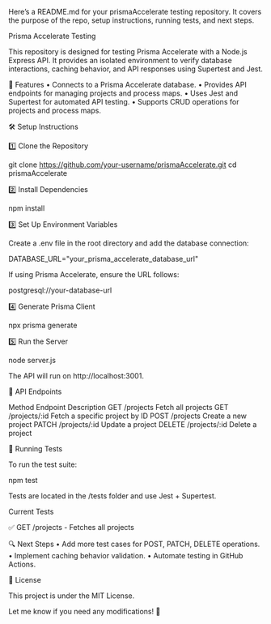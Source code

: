 Here’s a README.md for your prismaAccelerate testing repository. It covers the purpose of the repo, setup instructions, running tests, and next steps.

Prisma Accelerate Testing

This repository is designed for testing Prisma Accelerate with a Node.js Express API. It provides an isolated environment to verify database interactions, caching behavior, and API responses using Supertest and Jest.

🚀 Features
	•	Connects to a Prisma Accelerate database.
	•	Provides API endpoints for managing projects and process maps.
	•	Uses Jest and Supertest for automated API testing.
	•	Supports CRUD operations for projects and process maps.

🛠️ Setup Instructions

1️⃣ Clone the Repository

git clone https://github.com/your-username/prismaAccelerate.git
cd prismaAccelerate

2️⃣ Install Dependencies

npm install

3️⃣ Set Up Environment Variables

Create a .env file in the root directory and add the database connection:

DATABASE_URL="your_prisma_accelerate_database_url"

If using Prisma Accelerate, ensure the URL follows:

postgresql://your-database-url

4️⃣ Generate Prisma Client

npx prisma generate

5️⃣ Run the Server

node server.js

The API will run on http://localhost:3001.

📡 API Endpoints

Method	Endpoint	Description
GET	/projects	Fetch all projects
GET	/projects/:id	Fetch a specific project by ID
POST	/projects	Create a new project
PATCH	/projects/:id	Update a project
DELETE	/projects/:id	Delete a project

🧪 Running Tests

To run the test suite:

npm test

Tests are located in the /tests folder and use Jest + Supertest.

Current Tests

✅ GET /projects - Fetches all projects

🔍 Next Steps
	•	Add more test cases for POST, PATCH, DELETE operations.
	•	Implement caching behavior validation.
	•	Automate testing in GitHub Actions.

📜 License

This project is under the MIT License.

Let me know if you need any modifications! 🚀